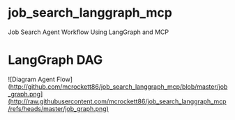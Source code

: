 # job_search_langgraph_mcp
Job Search Agent Workflow Using LangGraph and MCP

# LangGraph DAG
![Diagram Agent Flow](http://github.com/mcrockett86/job_search_langgraph_mcp/blob/master/job_graph.png](http://raw.githubusercontent.com/mcrockett86/job_search_langgraph_mcp/refs/heads/master/job_graph.png)
